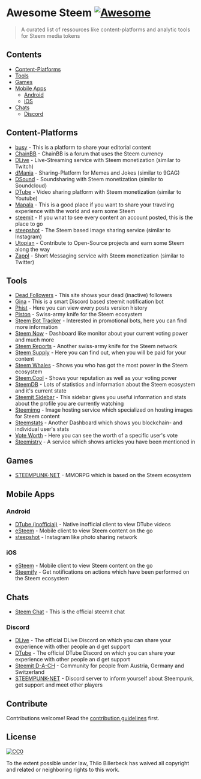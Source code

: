 # Awesome Steem [![Awesome](https://cdn.rawgit.com/sindresorhus/awesome/d7305f38d29fed78fa85652e3a63e154dd8e8829/media/badge.svg)](https://github.com/sindresorhus/awesome)

> A curated list of ressources like content-platforms and analytic tools for Steem media tokens


## Contents

- [Content-Platforms](#content-platforms)
- [Tools](#tools)
- [Games](#games)
- [Mobile Apps](#mobile-apps)
    - [Android](#android)
    - [iOS](#ios)
- [Chats](#chats)
    - [Discord](#discord)

## Content-Platforms

- [busy](https://busy.org/) - This is a platform to share your editorial content
- [ChainBB](https://chainbb.com/) - ChainBB is a forum that uses the Steem currency
- [DLive](https://dlive.io/) - Live-Streaming service with Steem monetization (similar to Twitch)
- [dMania](https://dmania.lol/) - Sharing-Platform for Memes and Jokes (similar to 9GAG)
- [DSound](https://dsound.audio/) - Soundsharing with Steem monetization (similar to Soundcloud)
- [DTube](https://d.tube/) - Video sharing platform with Steem monetization (similar to Youtube)
- [Mapala](https://mapala.net/en/) - This is a good place if you want to share your traveling experience with the world and earn some Steem
- [steemit](https://steemit.com) - If you wnat to see every content an account posted, this is the place to go
- [steepshot](http://steepshot.io/) - The Steem based image sharing service (similar to Instagram)
- [Utopian](http://utopian.io/) - Contribute to Open-Source projects and earn some Steem along the way
- [Zappl](https://zappl.com/) - Short Messaging service with Steem monetization (similar to Twitter)

## Tools

- [Dead Followers](http://steemit.deadfollowers.info/) - This site shows your dead (inactive) followers
- [Gina](https://steemit.com/introduceyourself/@ginabot/hi-i-am-gina-i-m-here-to-help) - This is a smart Discord based steemit notification bot
- [Phist](https://phist.steemdata.com/) - Here you can view every posts version history
- [Piston](http://piston.rocks/) - Swiss-army knife for the Steem ecosystem
- [Steem Bot Tracker](https://steembottracker.com/) - Interested in promotional bots, here you can find more information
- [Steem Now](https://www.steemnow.com/) - Dashboard like monitor about your current voting power and much more
- [Steem Reports](http://www.steemreports.com/) - Another swiss-army knife for the Steem network
- [Steem Supply](http://steem.supply/) - Here you can find out, when you will be paid for your content
- [Steem Whales](http://steemwhales.com/) - Shows you who has got the most power in the Steem ecosystem
- [Steem.Cool](http://steem.cool/) - Shows your reputation as well as your voting power
- [SteemDB](https://steemdb.com/) - Lots of statistics and information about the Steem ecosystem and it's current state
- [Steemit Sidebar](https://utopian.io/utopian-io/@mwfiae/steemit-sidebar) - This sidebar gives you useful information and stats about the profile you are currently watching
- [Steemimg](http://steemimg.com/) - Image hosting service which specialized on hosting images for Steem content
- [Steemstats](http://steemstats.com/) - Another Dashboard which shows you blockchain- and individual user's stats
- [Vote Worth](http://www.steemdollar.com/dollar_per_vote.php?) - Here you can see the worth of a specific user's vote
- [Steemistry](http://steemistry.com/steemit-mentions-tool) - A service which shows articles you have been mentioned in

## Games

- [STEEMPUNK-NET](https://www.steempunk.net/) - MMORPG which is based on the Steem ecosystem

## Mobile Apps

### Android
- [DTube (inofficial)](https://github.com/powerpoint45/dtube-mobile-unofficial) - Native inofficial client to view DTube videos
- [eSteem](https://play.google.com/store/apps/details?id=com.netsolutions.esteem&hl=de) - Mobile client to view Steem content on the go
- [steepshot](https://play.google.com/store/apps/details?id=com.droid.steepshot&rdid=com.droid.steepshot) - Instagram like photo sharing network

### iOS
- [eSteem](https://itunes.apple.com/de/app/esteem-mobile/id1141397898?mt=8) - Mobile client to view Steem content on the go
- [Steemify](https://itunes.apple.com/app/steemify/id1290154477) - Get notifications on actions which have been performed on the Steem ecosystem


## Chats
- [Steem Chat](http://steemit.chat/) - This is the official steemit chat


### Discord
- [DLive](https://discord.gg/qzsJqMA) - The official DLive Discord on which you can share your experience with other people an d get support
- [DTube](https://discord.gg/6bzJWyW) - The official DTube Discord on which you can share your experience with other people an d get support
- [Steemit D-A-CH](https://discord.gg/xpb43eK) - Community for people from Austria, Germany and Switzerland
- [STEEMPUNK-NET](https://discord.gg/baax5eS) - Discord server to inform yourself about Steempunk, get support and meet other players

## Contribute

Contributions welcome! Read the [contribution guidelines](contributing.md) first.

## License

[![CC0](http://mirrors.creativecommons.org/presskit/buttons/88x31/svg/cc-zero.svg)](http://creativecommons.org/publicdomain/zero/1.0)

To the extent possible under law, Thilo Billerbeck has waived all copyright and
related or neighboring rights to this work.
